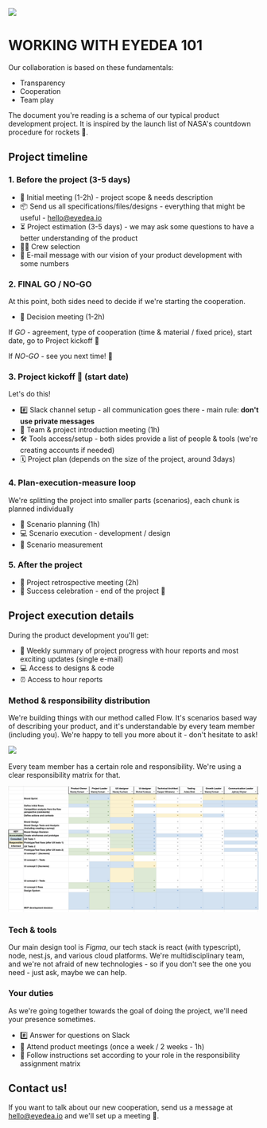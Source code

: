 ![](https://eyedea.io/img/eyedea_og_img.png)

# WORKING WITH EYEDEA 101 

Our collaboration is based on these fundamentals: 

- Transparency
- Cooperation
- Team play

The document you're reading is a schema of our typical product development project. It is inspired by the launch list of NASA's countdown procedure for rockets 🚀.

## Project timeline

### 1. Before the project (3-5 days)

- 📅  Initial meeting (1-2h) - project scope & needs description
- 📦  Send us all specifications/files/designs - everything that might be useful - hello@eyedea.io
- ⏳  Project estimation (3-5 days) - we may ask some questions to have a better understanding of the product
- 🧑‍🚀  Crew selection 
- 📩  E-mail message with our vision of your product development with some numbers 


### 2. FINAL GO / NO-GO 

At this point, both sides need to decide if we're starting the cooperation. 

- 📅  Decision meeting (1-2h)

If *GO* - agreement, type of cooperation (time & material / fixed price), start date, go to Project kickoff 🚀

If *NO-GO* - see you next time! 👋


### 3. Project kickoff 🚀 (start date)

Let's do this!

- #️⃣  Slack channel setup - all communication goes there - main rule: **don't use private messages** 
- 📅  Team & project introduction meeting (1h)
- 🛠  Tools access/setup - both sides provide a list of people & tools (we're creating accounts if needed)
- 🗓  Project plan (depends on the size of the project, around 3days)


### 4. Plan-execution-measure loop

We're splitting the project into smaller parts (scenarios), each chunk is planned individually

- 📅  Scenario planning (1h)
- 💻  Scenario execution - development / design 
- 🔎  Scenario measurement


### 5. After the project

- 📅  Project retrospective meeting (2h)
- 🍻  Success celebration - end of the project 🎉



## Project execution details

During the product development you'll get: 

- 📩  Weekly summary of project progress with hour reports and most exciting updates (single e-mail)
- 💻  Access to designs & code
- ⏰  Access to hour reports


### Method & responsibility distribution

We're building things with our method called Flow. It's scenarios based way of describing your product, and it's understandable by every team member (including you). We're happy to tell you more about it - don't hesitate to ask!

![](https://flowplatform.io/figma-flow/static/example2-677cad21bb816415e9159814edff74af.png)

Every team member has a certain role and responsibility. We're using a clear responsibility matrix for that.

![](./matrix.png)


### Tech & tools

Our main design tool is *Figma*, our tech stack is react (with typescript), node, nest.js, and various cloud platforms. We're multidisciplinary team, and we're not afraid of new technologies - so if you don't see the one you need - just ask, maybe we can help.



### Your duties

As we're going together towards the goal of doing the project, we'll need your presence sometimes.

- #️⃣  Answer for questions on Slack
- 📅  Attend product meetings (once a week / 2 weeks - 1h)
- 🙋‍  Follow instructions set according to your role in the responsibility assignment matrix





## Contact us!

If you want to talk about our new cooperation, send us a message at hello@eyedea.io and we'll set up a meeting 🚀.
